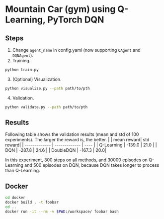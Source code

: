 # Mountain Car (gym) using Q-Learning, PyTorch DQN
## Steps 
1. Change `agent_name` in config.yaml (now supporting `QAgent` and `DQNAgent`).
2. Training.
```bash
python train.py
```
3. (Optional) Visualization.
```bash
python visualize.py --path path/to/pth
```

4. Validation.
```bash
python validate.py --path path/to/pth
```

## Results
Following table shows the validation results (mean and std of 100 experiments).
The larger the reward is, the better.
|  | mean reward| std reward|
| ------------- | ------------- | ---- |
| Q-Learning  | -139.0  | 21.0 |
| DQN  | -287.8 | 24.6 |
| DoubleDQN  | -167.3 | 20.0|

In this experiment, 300 steps on all methods, and 30000 episodes on Q-Learning and 500 episodes on DQN, because DQN takes longer to process than Q-Learning.

## Docker
```bash
cd docker
docker build . -t foobar
cd ..
docker run -it --rm -v $PWD:/workspace/ foobar bash
```
